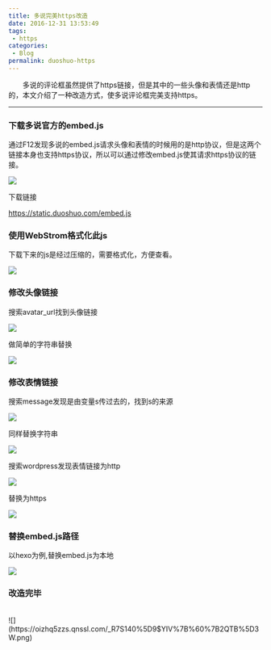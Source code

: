 ```yaml
---
title: 多说完美https改造
date: 2016-12-31 13:53:49
tags:
 - https
categories:
 - Blog
permalink: duoshuo-https
---
```

　　多说的评论框虽然提供了https链接，但是其中的一些头像和表情还是http的，本文介绍了一种改造方式，使多说评论框完美支持https。
<!--more-->

---
### 下载多说官方的embed.js
通过F12发现多说的embed.js请求头像和表情的时候用的是http协议，但是这两个链接本身也支持https协议，所以可以通过修改embed.js使其请求https协议的链接。

![](https://oizhq5zzs.qnssl.com/duoshuohttps1.png)

下载链接

https://static.duoshuo.com/embed.js
### 使用WebStrom格式化此js
下载下来的js是经过压缩的，需要格式化，方便查看。

![](https://oizhq5zzs.qnssl.com/QQ%E6%88%AA%E5%9B%BE20161231140730.png)
### 修改头像链接
搜索avatar_url找到头像链接

![](https://oizhq5zzs.qnssl.com/%60H7K86%7DWMPS21XQ%7D%7B%250MT1X.png)

做简单的字符串替换

![](https://oizhq5zzs.qnssl.com/DCAKGWZHPQFA0MA%5D6%5B2Z%5DRN.png)
### 修改表情链接
搜索message发现是由变量s传过去的，找到s的来源

![](https://oizhq5zzs.qnssl.com/@S5I_WIB%5BBCGNF_ZVI0OEFV.png)

同样替换字符串

![](https://oizhq5zzs.qnssl.com/%7D%5B3A1H9%257B%7B%60~%5BHK_%28%29%294V7.png)

搜索wordpress发现表情链接为http

![](https://oizhq5zzs.qnssl.com/B%60E$%7BM4SM%7BM1N@1Q%258K%7DLCA.png)

替换为https

![](https://oizhq5zzs.qnssl.com/2Q47DJ@%7BR%5DX0%28%60%7DH%6042ML@S.png)

### 替换embed.js路径

以hexo为例,替换embed.js为本地

![](https://oizhq5zzs.qnssl.com/82G@B7%5B%7BOD880CY92JASYV7.png)

### 改造完毕
<br>
![](https://oizhq5zzs.qnssl.com/_R7S140%5D9$YIV%7B%60%7B2QTB%5D3W.png)
